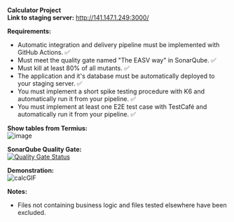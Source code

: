**Calculator Project**\
**Link to staging server:** http://141.147.1.249:3000/

**Requirements:**
- Automatic integration and delivery pipeline must be implemented with GitHub Actions. :white_check_mark:
- Must meet the quality gate named "The EASV way" in SonarQube. :white_check_mark:
- Must kill at least 80% of all mutants. :white_check_mark:
- The application and it's database must be automatically deployed to your staging server. :white_check_mark:
- You must implement a short spike testing procedure with K6 and automatically run it from your pipeline. :white_check_mark:
- You must implement at least one E2E test case with TestCafé and automatically run it from your pipeline. :white_check_mark:

**Show tables from Termius:**\
![image](https://github.com/user-attachments/assets/13a27845-96d2-4790-be44-c03fc0981b12)



**SonarQube Quality Gate:**\
[![Quality Gate Status](http://62.164.217.208:9000/api/project_badges/measure?project=DevOpsProject&metric=alert_status&token=sqb_3fec9b03765d4b93f0b71acd58c69a938514d82c)](http://62.164.217.208:9000/dashboard?id=DevOpsProject)


**Demonstration:**\
![calcGIF](https://github.com/user-attachments/assets/57f3fb61-a7f9-4b70-807b-7f1b6d8d074d)


**Notes:**
- Files not containing business logic and files tested elsewhere have been excluded.

  
